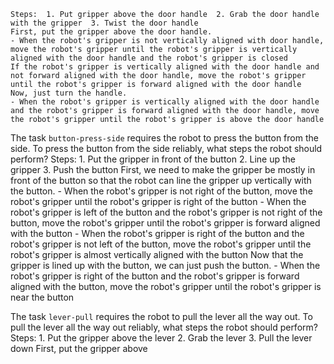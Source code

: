 
    Steps:  1. Put gripper above the door handle  2. Grab the door handle with the gripper  3. Twist the door handle
    First, put the gripper above the door handle.
    - When the robot's gripper is not vertically aligned with door handle, move the robot's gripper until the robot's gripper is vertically aligned with the door handle and the robot's gripper is closed
    If the robot's gripper is vertically aligned with the door handle and not forward aligned with the door handle, move the robot's gripper until the robot's gripper is forward aligned with the door handle
    Now, just turn the handle.
    - When the robot's gripper is vertically aligned with the door handle and the robot's gripper is forward aligned with the door handle, move the robot's gripper until the robot's gripper is above the door handle

The task `button-press-side` requires the robot to press the button from the side.
To press the button from the side reliably, what steps the robot should perform?
    Steps:  1. Put the gripper in front of the button  2. Line up the gripper  3. Push the button
    First, we need to make the gripper be mostly in front of the button so that the robot can line the gripper up vertically with the button.
    - When the robot's gripper is not right of the button, move the robot's gripper until the robot's gripper is right of the button
    - When the robot's gripper is left of the button and the robot's gripper is not right of the button, move the robot's gripper until the robot's gripper is forward aligned with the button
    - When the robot's gripper is right of the button and the robot's gripper is not left of the button, move the robot's gripper until the robot's gripper is almost vertically aligned with the button
    Now that the gripper is lined up with the button, we can just push the button.
    - When the robot's gripper is right of the button and the robot's gripper is forward aligned with the button, move the robot's gripper until the robot's gripper is near the button

The task `lever-pull` requires the robot to pull the lever all the way out.
To pull the lever all the way out reliably, what steps the robot should perform?
    Steps:  1. Put the gripper above the lever  2. Grab the lever  3. Pull the lever down
    First, put the gripper above